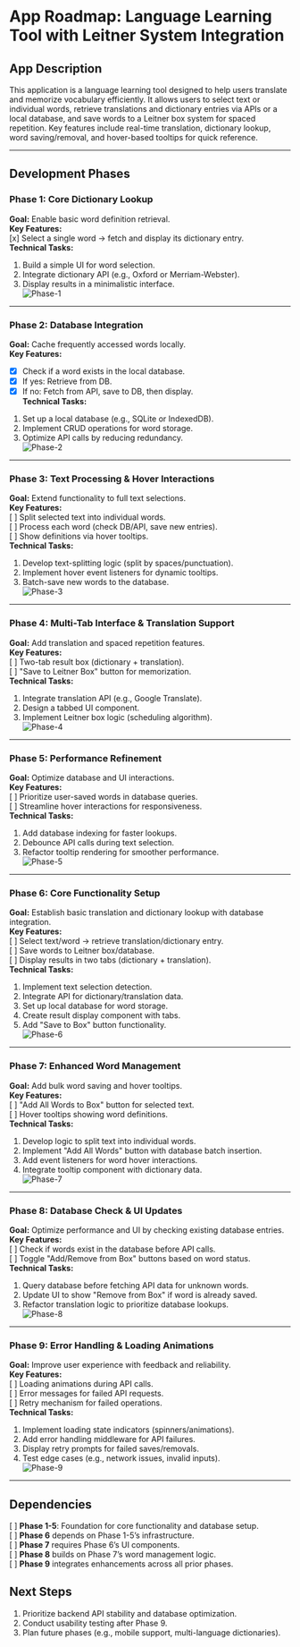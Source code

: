 # App Roadmap: Language Learning Tool with Leitner System Integration

## App Description

This application is a language learning tool designed to help users translate and memorize vocabulary efficiently. It allows users to select text or individual words, retrieve translations and dictionary entries via APIs or a local database, and save words to a Leitner box system for spaced repetition. Key features include real-time translation, dictionary lookup, word saving/removal, and hover-based tooltips for quick reference.

---

## Development Phases

### **Phase 1: Core Dictionary Lookup**

**Goal:** Enable basic word definition retrieval.  
**Key Features:**  
[x] Select a single word → fetch and display its dictionary entry.  
**Technical Tasks:**

1. Build a simple UI for word selection.
2. Integrate dictionary API (e.g., Oxford or Merriam-Webster).
3. Display results in a minimalistic interface.  
   ![Phase-1](./assets/ROADMAP-CHARTS/Phase%201.png)

---

### **Phase 2: Database Integration**

**Goal:** Cache frequently accessed words locally.  
**Key Features:**

- [x]   Check if a word exists in the local database.  
   -  [x] If yes: Retrieve from DB.  
   -  [x] If no: Fetch from API, save to DB, then display.  
    **Technical Tasks:**

1. Set up a local database (e.g., SQLite or IndexedDB).
2. Implement CRUD operations for word storage.
3. Optimize API calls by reducing redundancy.  
   ![Phase-2](./assets/ROADMAP-CHARTS/Phase%202.png)

---

### **Phase 3: Text Processing & Hover Interactions**

**Goal:** Extend functionality to full text selections.  
**Key Features:**  
[ ] Split selected text into individual words.  
[ ] Process each word (check DB/API, save new entries).  
[ ] Show definitions via hover tooltips.  
**Technical Tasks:**

1. Develop text-splitting logic (split by spaces/punctuation).
2. Implement hover event listeners for dynamic tooltips.
3. Batch-save new words to the database.  
   ![Phase-3](./assets/ROADMAP-CHARTS/Phase%203.png)

---

### **Phase 4: Multi-Tab Interface & Translation Support**

**Goal:** Add translation and spaced repetition features.  
**Key Features:**  
[ ] Two-tab result box (dictionary + translation).  
[ ] "Save to Leitner Box" button for memorization.  
**Technical Tasks:**

1. Integrate translation API (e.g., Google Translate).
2. Design a tabbed UI component.
3. Implement Leitner box logic (scheduling algorithm).  
   ![Phase-4](./assets/ROADMAP-CHARTS/Phase%204.png)

---

### **Phase 5: Performance Refinement**

**Goal:** Optimize database and UI interactions.  
**Key Features:**  
[ ] Prioritize user-saved words in database queries.  
[ ] Streamline hover interactions for responsiveness.  
**Technical Tasks:**

1. Add database indexing for faster lookups.
2. Debounce API calls during text selection.
3. Refactor tooltip rendering for smoother performance.  
   ![Phase-5](./assets/ROADMAP-CHARTS/Phase%205.png)

---

### **Phase 6: Core Functionality Setup**

**Goal:** Establish basic translation and dictionary lookup with database integration.  
**Key Features:**  
[ ] Select text/word → retrieve translation/dictionary entry.  
[ ] Save words to Leitner box/database.  
[ ] Display results in two tabs (dictionary + translation).  
**Technical Tasks:**

1. Implement text selection detection.
2. Integrate API for dictionary/translation data.
3. Set up local database for word storage.
4. Create result display component with tabs.
5. Add "Save to Box" button functionality.  
   ![Phase-6](./assets/ROADMAP-CHARTS/Phase%206.png)

---

### **Phase 7: Enhanced Word Management**

**Goal:** Add bulk word saving and hover tooltips.  
**Key Features:**  
[ ] "Add All Words to Box" button for selected text.  
[ ] Hover tooltips showing word definitions.  
**Technical Tasks:**

1. Develop logic to split text into individual words.
2. Implement "Add All Words" button with database batch insertion.
3. Add event listeners for word hover interactions.
4. Integrate tooltip component with dictionary data.  
   ![Phase-7](./assets/ROADMAP-CHARTS/Phase%207.png)

---

### **Phase 8: Database Check & UI Updates**

**Goal:** Optimize performance and UI by checking existing database entries.  
**Key Features:**  
[ ] Check if words exist in the database before API calls.  
[ ] Toggle "Add/Remove from Box" buttons based on word status.  
**Technical Tasks:**

1. Query database before fetching API data for unknown words.
2. Update UI to show "Remove from Box" if word is already saved.
3. Refactor translation logic to prioritize database lookups.  
   ![Phase-8](./assets/ROADMAP-CHARTS/Phase%208.png)

---

### **Phase 9: Error Handling & Loading Animations**

**Goal:** Improve user experience with feedback and reliability.  
**Key Features:**  
[ ] Loading animations during API calls.  
[ ] Error messages for failed API requests.  
[ ] Retry mechanism for failed operations.  
**Technical Tasks:**

1. Implement loading state indicators (spinners/animations).
2. Add error handling middleware for API failures.
3. Display retry prompts for failed saves/removals.
4. Test edge cases (e.g., network issues, invalid inputs).  
   ![Phase-9](./assets/ROADMAP-CHARTS/Phase%209.png)

---

## Dependencies

[ ] **Phase 1-5**: Foundation for core functionality and database setup.  
[ ] **Phase 6** depends on Phase 1-5’s infrastructure.  
[ ] **Phase 7** requires Phase 6’s UI components.  
[ ] **Phase 8** builds on Phase 7’s word management logic.  
[ ] **Phase 9** integrates enhancements across all prior phases.

## Next Steps

1. Prioritize backend API stability and database optimization.
2. Conduct usability testing after Phase 9.
3. Plan future phases (e.g., mobile support, multi-language dictionaries).
